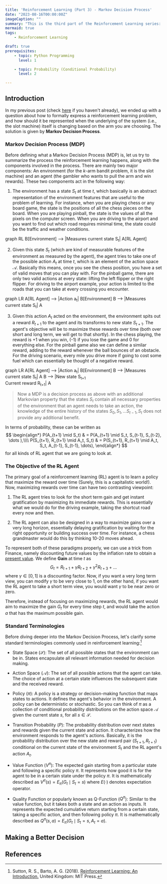 ```yaml
---
title: 'Reinforcement Learning (Part 3) - Markov Decision Process'
date: "2023-08-16T00:00:00Z"
imageCaption: ""
summary: "This is the third part of the Reinforcement Learning series: Here I discuss about the representing the reinforcement learning problem as a markov decision process, explain standard terminologies and provide ways to estimate the value function."
mermaid: true
tags:
    - Reinforcement Learning

draft: true
prerequisites:
    - topic: Python Programming
      level: 1

    - topic: Probability (Conditional Probability)
      level: 2

---
```


## Introduction

In my previous post (check [here](https://www.statwizard.in/posts/k-arm-bandit-2/) if you haven't already), we ended up with a question about how to formally express a reinforcement learning problem, and how should it be represented when the underlying of the system (i.e., the slot machine) itself is changing based on the arm you are choosing. The solution is given by **Markov Decision Process**. 


### Markov Decision Process (MDP)

Before defining what a Markov Decision Process (MDP) is, let us try to summarize the process the reinforcement learning happens, along with the components involved in the process. There are mainly two major components: An environment (for the $k$-arm bandit problem, it is the slot machine) and an agent (the gambler who wants to pull the arm and win rewards). These two components act in the following way:

1. The environment has a state $S_t$ at time $t$, which basically is an abstract representation of the environment features that are useful to the problem of learning. For instance, when you are playing chess or any board game, the state is the positions of all the chess pieces on the board. When you are playing pinball, the state is the values of all the pixels on the computer screen. When you are driving to the airport and you want to find out which road requires minimal time, the state could be the traffic and weather conditions.

<div class="w-full flex justify-center items-center mermaid">
    graph RL
    B[Environment] --> |Measures current state S<sub>t</sub>| A[RL Agent]
</div>

2. Given this state $S_t$ (which are kind of measurable features of the environment as measured by the agent), the agent tries to take one of the possible action $A_t$ at time $t$, which is an element of the action space $\mathcal{A}$. Basically this means, once you see the chess position, you have a set of valid moves that you can play with. For the pinball game, there are only two valid actions at every state: lifting the left flipper or the right flipper. For driving to the airport example, your action is limited to the roads that you can take at every crossing you encounter.


<div class="w-full flex justify-center items-center mermaid">
    graph LR
    A[RL Agent] --> |Action a<sub>t</sub>| B[Environment]
    B --> |Measures current state S<sub>t</sub>| A
</div>

3. Given this action $A_t$ acted on the environment, the environment spits out a reward $R_{t+1}$ to the agent and its transforms to new state $S_{t+1}$. The agent's objective will be to maximize these rewards over time (both over short and long term, we will get to that shortly). In the chess playing, the reward is +1 when you win, (-1) if you lose the game and 0 for everything else. For the pinball game also we can define a similar reward, adding to the reward whenever the ball bounces of an obstacle. For the driving scenario, every mile you drive more if going to cost some fuel which can essentially be thought of a negative reward.


<div class="w-full flex justify-center items-center mermaid">
    graph LR
    A[RL Agent] --> |Action a<sub>t</sub>| B[Environment]
    B --> |Measures current state S<sub>t</sub>| A
    B --> |New state S<sub>t+1</sub><br/>Current reward R<sub>t+1</sub>| A
</div>


> Now a MDP is a decision process as above with an additional Markovian property that the states $S_t$ contain all necessary properties of the environment that an agent needs to take an action, the knowledge of the entire history of the states $S_0, S_1, \dots S_{t-1}, S_t$ does not provide any additional benefit.

In terms of probability, these can be written as 
$$
\begin{align*}
    P(A_{t+1} \mid S_t) & = P(A_{t+1} \mid S_t, S_{t-1}, S_{t-2}, \dots ),\\\\
    P(S_{t+1}, R_{t+1} \mid A_t, S_t) & = P(S_{t+1}, R_{t+1} \mid A_t, S_t, A_{t-1}, S_{t-1}, \dots),
\end{align*}
$$
for all kinds of RL agent that we are going to look at. 

### The Objective of the RL Agent

The primary goal of a reinforcement learning (RL) agent is to learn a policy that maximize the reward over time (Surely, this is a capitalistic world!). Now, maximizing rewards over time can have two contrasting viewpoint: 

1. The RL agent tries to look for the short term gain and get instant gratification by maximizing its immediate rewards. This is essentially what we would do for the driving example, taking the shortcut road every now and then.

2. The RL agent can also be designed in a way to maximize gains over a very long horizon, essentially delaying gratification by waiting for the right opportunity or building success over time. For instance, a chess grandmaster would do this by thinking 10-20 moves ahead.

To represent both of these paradigms properly, we can use a trick from Finance, namely discounting future values by the inflation rate to obtain a [present value](https://en.wikipedia.org/wiki/Present_value). We define **Gain** at time $t$ as
$$
G_t = R_{t+1} + \gamma R_{t+2} + \gamma^2 R_{t+3} + \dots 
$$
where $\gamma \in [0, 1]$ is a discounting factor. Now, if you want a very long term view, you can modify $\gamma$ to be very close to 1, on the other hand, if you want the RL agent to take a short term view, you would want $\gamma$ to be near zero or zero. 

Therefore, instead of focusing on maximizing rewards, the RL agent would aim to maximize the gain $G_t$ for every time step $t$, and would take the action $a$ that has the maximum possible gain.


### Standard Terminologies


Before diving deeper into the Markov Decision Process, let's clarify some standard terminologies commonly used in reinforcement learning:[^1]

* State Space ($\mathcal{S}$): The set of all possible states that the environment can be in. States encapsulate all relevant information needed for decision making.

* Action Space ($\mathcal{A}$): The set of all possible actions that the agent can take. The choice of action at a certain state influences the subsequent state and the received reward.

* Policy ($\pi$): A policy is a strategy or decision-making function that maps states to actions. It defines the agent's behavior in the environment. A policy can be deterministic or stochastic. So you can think of $\pi$ as a collection of conditional probability distributions on the action space $\mathcal{A}$ given the current state $s$, for all $s \in \mathcal{S}$. 

* Transition Probability ($P$): The probability distribution over next states and rewards given the current state and action. It characterizes how the environment responds to the agent's actions. Basically, it is the probability distribution over the new state and reward pair $(S_{t+1}, R_{t+1})$ conditional on the current state of the environment $S_t$ and the RL agent's action $A_t$.


* Value Function ($V^\pi$): The expected gain starting from a particular state and following a specific policy $\pi$. It represents how good it is for the agent to be in a certain state under the policy $\pi$. It is mathematically described as $V^\pi(s) = E_{\pi}(G_t \mid S_t = s)$ where $E(\cdot)$ denotes expectation operator.

* Quality Function or popularly known as Q-Function ($Q^\pi$): Similar to the value function, but it takes both a state and an action as inputs. It represents the expected cumulative return starting from a certain state, taking a specific action, and then following policy $\pi$. It is mathematically described as $Q^\pi(s, a) = E_{\pi}(G_t \mid S_t = s, A_t = a)$.


## Making a Better Decision








## References 

[^1]: Sutton, R. S., Barto, A. G. (2018). [Reinforcement Learning: An Introduction.](https://www.google.co.in/books/edition/Reinforcement_Learning_second_edition/sWV0DwAAQBAJ?hl=en) United Kingdom: MIT Press.

